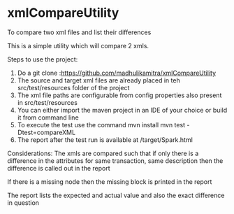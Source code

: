 # xmlCompareUtility
To compare two xml files and list their differences

This is a simple utility which will compare 2 xmls.

Steps to use the project:

1. Do a git clone :https://github.com/madhulikamitra/xmlCompareUtility
2. The source and target xml files are already placed in teh src/test/resources folder of the project
3. The xml file paths are configurable from config properties also present in src/test/resources
4. You can either import the maven project in an IDE of your choice or build it from command line
5. To execute the test use the command
mvn install
mvn test -Dtest=compareXML
6. The report after the test run is available at /target/Spark.html

Considerations:
The xmls are compared such that if only there is a difference in the attributes for same transaction, same description then the difference is called out in the report

If there is a missing node then the missing block is printed in the report

The report lists the expected and actual value and also the exact difference in question
